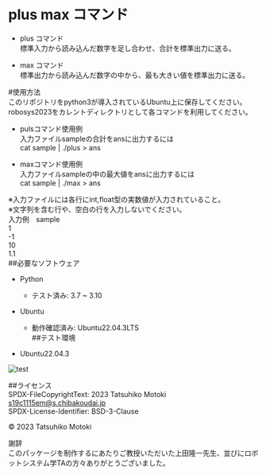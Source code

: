 # plus max コマンド  
* plus コマンド  
標準入力から読み込んだ数字を足し合わせ、合計を標準出力に送る。  

* max コマンド  
標準出力から読み込んだ数字の中から、最も大きい値を標準出力に送る。  

#使用方法  
このリポジトリをpython3が導入されているUbuntu上に保存してください。  
robosys2023をカレントディレクトリとして各コマンドを利用してください。  

* pulsコマンド使用例  
入力ファイルsampleの合計をansに出力するには  
cat sample | ./plus > ans  

* maxコマンド使用例  
入力ファイルsampleの中の最大値をansに出力するには  
cat sample | ./max > ans  

※入力ファイルには各行にint,float型の実数値が入力されていること。  
※文字列を含む行や、空白の行を入力しないでください。  
入力例　sample  
1  
-1  
10  
1.1  
##必要なソフトウェア  
* Python  
  * テスト済み: 3.7 ~ 3.10  

* Ubuntu  
  * 動作確認済み: Ubuntu22.04.3LTS  
##テスト環境  
* Ubuntu22.04.3  

![test](https://github.com/MotokiTatsuhiko/robosys2023/actions/workflows/test.yml/badge.svg)  

##ライセンス  
SPDX-FileCopyrightText: 2023 Tatsuhiko Motoki <s19c1115em@s.chibakoudai.jp>  
SPDX-License-Identifier: BSD-3-Clause  

© 2023 Tatsuhiko Motoki  

謝辞  
このパッケージを制作するにあたりご教授いただいた上田隆一先生、並びにロボットシステム学TAの方々ありがとうございました。


